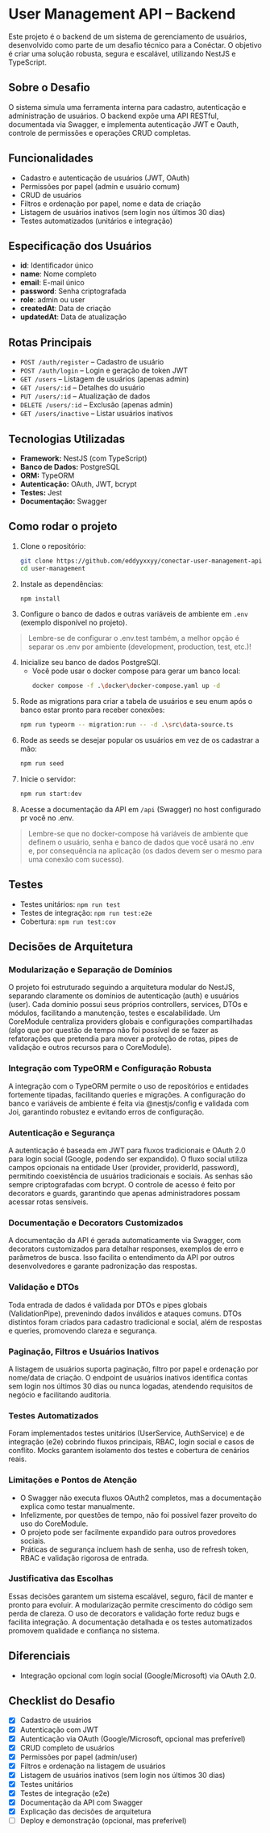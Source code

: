 # User Management API – Backend

Este projeto é o backend de um sistema de gerenciamento de usuários, desenvolvido como parte de um desafio técnico para a Conéctar. O objetivo é criar uma solução robusta, segura e escalável, utilizando NestJS e TypeScript.

## Sobre o Desafio

O sistema simula uma ferramenta interna para cadastro, autenticação e administração de usuários. O backend expõe uma API RESTful, documentada via Swagger, e implementa autenticação JWT e Oauth, controle de permissões e operações CRUD completas.

## Funcionalidades

- Cadastro e autenticação de usuários (JWT, OAuth)
- Permissões por papel (admin e usuário comum)
- CRUD de usuários
- Filtros e ordenação por papel, nome e data de criação
- Listagem de usuários inativos (sem login nos últimos 30 dias)
- Testes automatizados (unitários e integração)

## Especificação dos Usuários
- **id**: Identificador único
- **name**: Nome completo
- **email**: E-mail único
- **password**: Senha criptografada
- **role**: admin ou user
- **createdAt**: Data de criação
- **updatedAt**: Data de atualização

## Rotas Principais
- `POST /auth/register` – Cadastro de usuário
- `POST /auth/login` – Login e geração de token JWT
- `GET /users` – Listagem de usuários (apenas admin)
- `GET /users/:id` – Detalhes do usuário
- `PUT /users/:id` – Atualização de dados
- `DELETE /users/:id` – Exclusão (apenas admin)
- `GET /users/inactive` – Listar usuários inativos

## Tecnologias Utilizadas
- **Framework:** NestJS (com TypeScript)
- **Banco de Dados:** PostgreSQL
- **ORM:** TypeORM
- **Autenticação:** OAuth, JWT, bcrypt
- **Testes:** Jest
- **Documentação:** Swagger

## Como rodar o projeto

1. Clone o repositório:
   ```bash
   git clone https://github.com/eddyyxxyy/conectar-user-management-api.git
   cd user-management
   ```
2. Instale as dependências:
   ```bash
   npm install
   ```
3. Configure o banco de dados e outras variáveis de ambiente em `.env`
(exemplo disponível no projeto).
  > Lembre-se de configurar o .env.test também, a melhor opção é separar os .env
  por ambiente (development, production, test, etc.)!
4. Inicialize seu banco de dados PostgreSQl.
    - Você pode usar o docker compose para gerar um banco local:
      ```bash
      docker compose -f .\docker\docker-compose.yaml up -d
      ```
5. Rode as migrations para criar a tabela de usuários e seu enum após o banco estar pronto para receber conexões:
   ```bash
   npm run typeorm -- migration:run -- -d .\src\data-source.ts
   ```
6. Rode as seeds se desejar popular os usuários em vez de os cadastrar a mão:
   ```bash
   npm run seed
   ```
7. Inicie o servidor:
   ```bash
   npm run start:dev
   ```
8. Acesse a documentação da API em `/api` (Swagger) no host configurado pr você no .env.

> Lembre-se que no docker-compose há variáveis de ambiente que definem o usuário, senha e banco de dados que você usará no .env e, por consequência na aplicação (os dados devem ser o mesmo para uma conexão com sucesso).

## Testes
- Testes unitários: `npm run test`
- Testes de integração: `npm run test:e2e`
- Cobertura: `npm run test:cov`

## Decisões de Arquitetura

### Modularização e Separação de Domínios

O projeto foi estruturado seguindo a arquitetura modular do NestJS, separando claramente os domínios de autenticação (auth) e usuários (user). Cada domínio possui seus próprios controllers, services, DTOs e módulos, facilitando a manutenção, testes e escalabilidade. Um CoreModule centraliza providers globais e configurações compartilhadas (algo que por questão de tempo não foi possível de se fazer as refatorações
que pretendia para mover a proteção de rotas, pipes de validação e outros recursos para o CoreModule).

### Integração com TypeORM e Configuração Robusta

A integração com o TypeORM permite o uso de repositórios e entidades fortemente tipadas, facilitando queries e migrações. A configuração do banco e variáveis de ambiente é feita via @nestjs/config e validada com Joi, garantindo robustez e evitando erros de configuração.

### Autenticação e Segurança

A autenticação é baseada em JWT para fluxos tradicionais e OAuth 2.0 para login social (Google, podendo ser expandido). O fluxo social utiliza campos opcionais na entidade User (provider, providerId, password), permitindo coexistência de usuários tradicionais e sociais. As senhas são sempre criptografadas com bcrypt. O controle de acesso é feito por decorators e guards, garantindo que apenas administradores possam acessar rotas sensíveis.

### Documentação e Decorators Customizados

A documentação da API é gerada automaticamente via Swagger, com decorators customizados para detalhar responses, exemplos de erro e parâmetros de busca. Isso facilita o entendimento da API por outros desenvolvedores e garante padronização das respostas.

### Validação e DTOs

Toda entrada de dados é validada por DTOs e pipes globais (ValidationPipe), prevenindo dados inválidos e ataques comuns. DTOs distintos foram criados para cadastro tradicional e social, além de respostas e queries, promovendo clareza e segurança.

### Paginação, Filtros e Usuários Inativos

A listagem de usuários suporta paginação, filtro por papel e ordenação por nome/data de criação. O endpoint de usuários inativos identifica contas sem login nos últimos 30 dias ou nunca logadas, atendendo requisitos de negócio e facilitando auditoria.

### Testes Automatizados

Foram implementados testes unitários (UserService, AuthService) e de integração (e2e) cobrindo fluxos principais, RBAC, login social e casos de conflito. Mocks garantem isolamento dos testes e cobertura de cenários reais.

### Limitações e Pontos de Atenção

- O Swagger não executa fluxos OAuth2 completos, mas a documentação explica como testar manualmente.
- Infelizmente, por questões de tempo, não foi possível fazer proveito do uso do CoreModule.
- O projeto pode ser facilmente expandido para outros provedores sociais.
- Práticas de segurança incluem hash de senha, uso de refresh token, RBAC e validação rigorosa de entrada.

### Justificativa das Escolhas

Essas decisões garantem um sistema escalável, seguro, fácil de manter e pronto para evoluir. A modularização permite crescimento do código sem perda de clareza. O uso de decorators e validação forte reduz bugs e facilita integração. A documentação detalhada e os testes automatizados promovem qualidade e confiança no sistema.

## Diferenciais
- Integração opcional com login social (Google/Microsoft) via OAuth 2.0.

## Checklist do Desafio
- [x] Cadastro de usuários
- [x] Autenticação com JWT
- [x] Autenticação via OAuth (Google/Microsoft, opcional mas preferível)
- [x] CRUD completo de usuários
- [x] Permissões por papel (admin/user)
- [x] Filtros e ordenação na listagem de usuários
- [x] Listagem de usuários inativos (sem login nos últimos 30 dias)
- [x] Testes unitários
- [x] Testes de integração (e2e)
- [x] Documentação da API com Swagger
- [x] Explicação das decisões de arquitetura
- [ ] Deploy e demonstração (opcional, mas preferível)